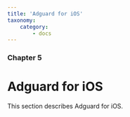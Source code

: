 ```yaml
---
title: 'Adguard for iOS'
taxonomy:
    category:
        - docs
---
```


### Chapter 5

# Adguard for iOS

This section describes Adguard for iOS.